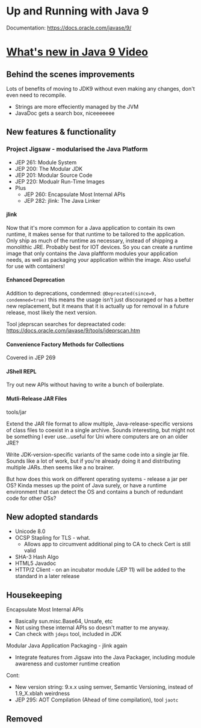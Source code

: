 # Up and Running with Java 9

Documentation:
https://docs.oracle.com/javase/9/

# [What's new in Java 9 Video](https://youtu.be/9PFcTwRlASY?t=1497)

## Behind the scenes improvements
Lots of benefits of moving to JDK9 without even making any changes, don't even need to recompile.

* Strings are more effeciently managed by the JVM
* JavaDoc gets a search box, niceeeeeee

## New features & functionality
### Project Jigsaw - modularised the Java Platform
* JEP 261: Module System
* JEP 200: The Modular JDK
* JEP 201: Modular Source Code
* JEP 220: Modualr Run-Time Images
* Plus
    * JEP 260: Encapsulate Most Internal APIs
    * JEP 282: jlink: The Java Linker

#### jlink
Now that it's more common for a Java application to contain its own runtime, it makes sense for that runtime to be tailored to the application.
Only ship as much of the runtime as necessary, instead of shipping a monolithic JRE. Probably best for IOT devices. So you can create a runtime image that only contains the Java plaftform modules your application needs, as well as packaging your application within the image. Also useful for use with containers!

#### Enhanced Deprecation
Addition to deprecations, condemned: `@Deprecated(since=9, condemned=true)` this means the usage isn't just discouraged or has a better new replacement, but it means that it is actually up for removal in a future release, most likely the next version.

Tool jdeprscan searches for depreactated code: https://docs.oracle.com/javase/9/tools/jdeprscan.htm

#### Convenience Factory Methods for Collections
Covered in JEP 269

#### JShell REPL
Try out new APIs without having to write a bunch of boilerplate.

#### Mutli-Release JAR Files
tools/jar

Extend the JAR file format to allow multiple, Java-release-specific versions of class files to coexist in a single archive. Sounds interesting, but might not be something I ever use...useful for Uni where computers are on an older JRE?

Write JDK-version-specific variants of the same code into a single jar file. Sounds like a lot of work, but if you're already doing it and distributing multiple JARs..then seems like a no brainer.

But how does this work on different operating systems - release a jar per OS? Kinda messes up the point of Java surely, or have a runtime environment that can detect the OS and contains a bunch of redundant code for other OSs?

## New adopted standards
* Unicode 8.0
* OCSP Stapling for TLS - what.
    * Allows app to circumvent additional ping to CA to check Cert is still valid
* SHA-3 Hash Algo
* HTML5 Javadoc
* HTTP/2 Client - on an incubator module (JEP 11) will be added to the standard in a later release

## Housekeeping
Encapsulate Most Internal APIs
* Basically sun.misc.Base64, Unsafe, etc
* Not using these internal APIs so doesn't matter to me anyway.
* Can check with `jdeps` tool, included in JDK

Modular Java Application Packaging - jlink again
* Integrate features from Jigsaw into the Java Packager, including module awareness and customer runtime creation

Cont:
* New version string: 9.x.x using semver, Semantic Versioning, instead of 1.9_X.xblah weirdness
* JEP 295: AOT Compilation (Ahead of time compilation), tool `jaotc`


## Removed